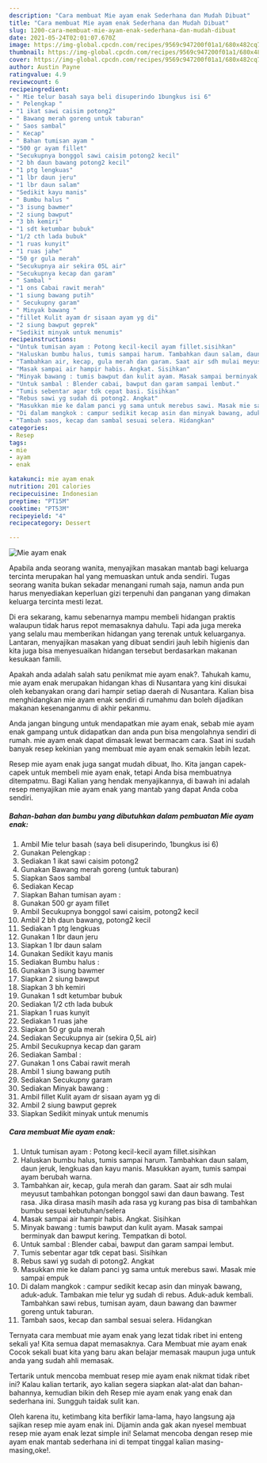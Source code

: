 ```yaml
---
description: "Cara membuat Mie ayam enak Sederhana dan Mudah Dibuat"
title: "Cara membuat Mie ayam enak Sederhana dan Mudah Dibuat"
slug: 1200-cara-membuat-mie-ayam-enak-sederhana-dan-mudah-dibuat
date: 2021-05-24T02:01:07.670Z
image: https://img-global.cpcdn.com/recipes/9569c947200f01a1/680x482cq70/mie-ayam-enak-foto-resep-utama.jpg
thumbnail: https://img-global.cpcdn.com/recipes/9569c947200f01a1/680x482cq70/mie-ayam-enak-foto-resep-utama.jpg
cover: https://img-global.cpcdn.com/recipes/9569c947200f01a1/680x482cq70/mie-ayam-enak-foto-resep-utama.jpg
author: Austin Payne
ratingvalue: 4.9
reviewcount: 6
recipeingredient:
- " Mie telur basah saya beli disuperindo 1bungkus isi 6"
- " Pelengkap "
- "1 ikat sawi caisim potong2"
- " Bawang merah goreng untuk taburan"
- " Saos sambal"
- " Kecap"
- " Bahan tumisan ayam "
- "500 gr ayam fillet"
- "Secukupnya bonggol sawi caisim potong2 kecil"
- "2 bh daun bawang potong2 kecil"
- "1 ptg lengkuas"
- "1 lbr daun jeru"
- "1 lbr daun salam"
- "Sedikit kayu manis"
- " Bumbu halus "
- "3 isung bawmer"
- "2 siung bawput"
- "3 bh kemiri"
- "1 sdt ketumbar bubuk"
- "1/2 cth lada bubuk"
- "1 ruas kunyit"
- "1 ruas jahe"
- "50 gr gula merah"
- "Secukupnya air sekira 05L air"
- "Secukupnya kecap dan garam"
- " Sambal "
- "1 ons Cabai rawit merah"
- "1 siung bawang putih"
- " Secukupny garam"
- " Minyak bawang "
- "fillet Kulit ayam dr sisaan ayam yg di"
- "2 siung bawput geprek"
- "Sedikit minyak untuk menumis"
recipeinstructions:
- "Untuk tumisan ayam : Potong kecil-kecil ayam fillet.sisihkan"
- "Haluskan bumbu halus, tumis sampai harum. Tambahkan daun salam, daun jeruk, lengkuas dan kayu manis. Masukkan ayam, tumis sampai ayam berubah warna."
- "Tambahkan air, kecap, gula merah dan garam. Saat air sdh mulai meyusut tambahkan potongan bonggol sawi dan daun bawang. Test rasa. Jika dirasa masih masih ada rasa yg kurang pas bisa di tambahkan bumbu sesuai kebutuhan/selera"
- "Masak sampai air hampir habis. Angkat. Sisihkan"
- "Minyak bawang : tumis bawput dan kulit ayam. Masak sampai berminyak dan bawput kering. Tempatkan di botol."
- "Untuk sambal : Blender cabai, bawput dan garam sampai lembut."
- "Tumis sebentar agar tdk cepat basi. Sisihkan"
- "Rebus sawi yg sudah di potong2. Angkat"
- "Masukkan mie ke dalam panci yg sama untuk merebus sawi. Masak mie sampai empuk"
- "Di dalam mangkok : campur sedikit kecap asin dan minyak bawang, aduk-aduk. Tambakan mie telur yg sudah di rebus. Aduk-aduk kembali. Tambahkan sawi rebus, tumisan ayam, daun bawang dan bawmer goreng untuk taburan."
- "Tambah saos, kecap dan sambal sesuai selera. Hidangkan"
categories:
- Resep
tags:
- mie
- ayam
- enak

katakunci: mie ayam enak 
nutrition: 201 calories
recipecuisine: Indonesian
preptime: "PT15M"
cooktime: "PT53M"
recipeyield: "4"
recipecategory: Dessert

---
```



![Mie ayam enak](https://img-global.cpcdn.com/recipes/9569c947200f01a1/680x482cq70/mie-ayam-enak-foto-resep-utama.jpg)

Apabila anda seorang wanita, menyajikan masakan mantab bagi keluarga tercinta merupakan hal yang memuaskan untuk anda sendiri. Tugas seorang  wanita bukan sekadar menangani rumah saja, namun anda pun harus menyediakan keperluan gizi terpenuhi dan panganan yang dimakan keluarga tercinta mesti lezat.

Di era  sekarang, kamu sebenarnya mampu membeli hidangan praktis walaupun tidak harus repot memasaknya dahulu. Tapi ada juga mereka yang selalu mau memberikan hidangan yang terenak untuk keluarganya. Lantaran, menyajikan masakan yang dibuat sendiri jauh lebih higienis dan kita juga bisa menyesuaikan hidangan tersebut berdasarkan makanan kesukaan famili. 



Apakah anda adalah salah satu penikmat mie ayam enak?. Tahukah kamu, mie ayam enak merupakan hidangan khas di Nusantara yang kini disukai oleh kebanyakan orang dari hampir setiap daerah di Nusantara. Kalian bisa menghidangkan mie ayam enak sendiri di rumahmu dan boleh dijadikan makanan kesenanganmu di akhir pekanmu.

Anda jangan bingung untuk mendapatkan mie ayam enak, sebab mie ayam enak gampang untuk didapatkan dan anda pun bisa mengolahnya sendiri di rumah. mie ayam enak dapat dimasak lewat bermacam cara. Saat ini sudah banyak resep kekinian yang membuat mie ayam enak semakin lebih lezat.

Resep mie ayam enak juga sangat mudah dibuat, lho. Kita jangan capek-capek untuk membeli mie ayam enak, tetapi Anda bisa membuatnya ditempatmu. Bagi Kalian yang hendak menyajikannya, di bawah ini adalah resep menyajikan mie ayam enak yang mantab yang dapat Anda coba sendiri.

<!--inarticleads1-->

##### Bahan-bahan dan bumbu yang dibutuhkan dalam pembuatan Mie ayam enak:

1. Ambil  Mie telur basah (saya beli disuperindo, 1bungkus isi 6)
1. Gunakan  Pelengkap :
1. Sediakan 1 ikat sawi caisim potong2
1. Gunakan  Bawang merah goreng (untuk taburan)
1. Siapkan  Saos sambal
1. Sediakan  Kecap
1. Siapkan  Bahan tumisan ayam :
1. Gunakan 500 gr ayam fillet
1. Ambil Secukupnya bonggol sawi caisim, potong2 kecil
1. Ambil 2 bh daun bawang, potong2 kecil
1. Sediakan 1 ptg lengkuas
1. Gunakan 1 lbr daun jeru
1. Siapkan 1 lbr daun salam
1. Gunakan Sedikit kayu manis
1. Sediakan  Bumbu halus :
1. Gunakan 3 isung bawmer
1. Siapkan 2 siung bawput
1. Siapkan 3 bh kemiri
1. Gunakan 1 sdt ketumbar bubuk
1. Sediakan 1/2 cth lada bubuk
1. Siapkan 1 ruas kunyit
1. Sediakan 1 ruas jahe
1. Siapkan 50 gr gula merah
1. Sediakan Secukupnya air (sekira 0,5L air)
1. Ambil Secukupnya kecap dan garam
1. Sediakan  Sambal :
1. Gunakan 1 ons Cabai rawit merah
1. Ambil 1 siung bawang putih
1. Sediakan  Secukupny garam
1. Sediakan  Minyak bawang :
1. Ambil fillet Kulit ayam dr sisaan ayam yg di
1. Ambil 2 siung bawput geprek
1. Siapkan Sedikit minyak untuk menumis




<!--inarticleads2-->

##### Cara membuat Mie ayam enak:

1. Untuk tumisan ayam : Potong kecil-kecil ayam fillet.sisihkan
1. Haluskan bumbu halus, tumis sampai harum. Tambahkan daun salam, daun jeruk, lengkuas dan kayu manis. Masukkan ayam, tumis sampai ayam berubah warna.
1. Tambahkan air, kecap, gula merah dan garam. Saat air sdh mulai meyusut tambahkan potongan bonggol sawi dan daun bawang. Test rasa. Jika dirasa masih masih ada rasa yg kurang pas bisa di tambahkan bumbu sesuai kebutuhan/selera
1. Masak sampai air hampir habis. Angkat. Sisihkan
1. Minyak bawang : tumis bawput dan kulit ayam. Masak sampai berminyak dan bawput kering. Tempatkan di botol.
1. Untuk sambal : Blender cabai, bawput dan garam sampai lembut.
1. Tumis sebentar agar tdk cepat basi. Sisihkan
1. Rebus sawi yg sudah di potong2. Angkat
1. Masukkan mie ke dalam panci yg sama untuk merebus sawi. Masak mie sampai empuk
1. Di dalam mangkok : campur sedikit kecap asin dan minyak bawang, aduk-aduk. Tambakan mie telur yg sudah di rebus. Aduk-aduk kembali. Tambahkan sawi rebus, tumisan ayam, daun bawang dan bawmer goreng untuk taburan.
1. Tambah saos, kecap dan sambal sesuai selera. Hidangkan




Ternyata cara membuat mie ayam enak yang lezat tidak ribet ini enteng sekali ya! Kita semua dapat memasaknya. Cara Membuat mie ayam enak Cocok sekali buat kita yang baru akan belajar memasak maupun juga untuk anda yang sudah ahli memasak.

Tertarik untuk mencoba membuat resep mie ayam enak nikmat tidak ribet ini? Kalau kalian tertarik, ayo kalian segera siapkan alat-alat dan bahan-bahannya, kemudian bikin deh Resep mie ayam enak yang enak dan sederhana ini. Sungguh taidak sulit kan. 

Oleh karena itu, ketimbang kita berfikir lama-lama, hayo langsung aja sajikan resep mie ayam enak ini. Dijamin anda gak akan nyesel membuat resep mie ayam enak lezat simple ini! Selamat mencoba dengan resep mie ayam enak mantab sederhana ini di tempat tinggal kalian masing-masing,oke!.

